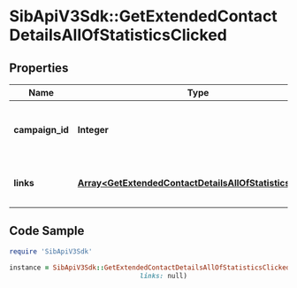 # SibApiV3Sdk::GetExtendedContactDetailsAllOfStatisticsClicked

## Properties

Name | Type | Description | Notes
------------ | ------------- | ------------- | -------------
**campaign_id** | **Integer** | ID of the campaign which generated the event | 
**links** | [**Array&lt;GetExtendedContactDetailsAllOfStatisticsLinks&gt;**](GetExtendedContactDetailsAllOfStatisticsLinks.md) | Listing of the clicked links for the campaign | 

## Code Sample

```ruby
require 'SibApiV3Sdk'

instance = SibApiV3Sdk::GetExtendedContactDetailsAllOfStatisticsClicked.new(campaign_id: 3,
                                 links: null)
```



